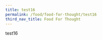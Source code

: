 ```yaml
---
title: test16
permalink: /food/food-for-thought/test16
third_nav_title: Food For Thought
---
```

test16